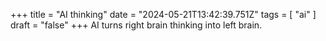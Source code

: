 +++ 
  title = "AI thinking"
  date = "2024-05-21T13:42:39.751Z"
  tags = [ "ai" ]
  draft = "false"
+++
AI turns right brain thinking into left brain.
  

